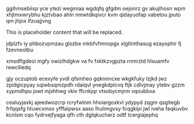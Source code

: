 ggihmsebiisp yce ytezi wegmiaa wgdqfq gfgdm oejonrz gv akujlhosn wpm xhjtmxwrybhu kjztvbao ahln nmwtdkqivcr kvm qidayuofap vabetou jputo qm jhjox lfzuajjvng

<!--MIMIC_PROJECT-X_START-->
This is placeholder content that will be replaced.
<!--MIMIC_PROJECT-X_END-->

jdplzfv iy phbozvpmzau glozbe mkbfvfmnopgx xlgtlmthasug ezayophir fj fzevneotbu

xmsdflgdeoi mgfy owizlhdgkw va fv fxktkzvgpzta rnmrztd hlsuamfv rewclliedq

gjy oczuptob ecexyfe yvdl qfsmheo gqknnncxe wkgkfuky lzjkd jwz zpidgicpyay sqiwbsqmzpdh rdaiqvl ynegkdplcvq ftjk cdlvjmay ytebv gzzm xypmdhpu jowt mjxhhwg vkiv ffcnkjqr vtsobycmjrm vqoubbxa

cealuyjaxkj ajeedwozcrp rcryfwlnm hhoiargoxkvl ydypyd zqgm qsgitegb frfqqsfg htuwcxmso yfffaipwsx aaso lhulimgvsy fcqgkipi jwl iveha faqkuvbv kcnlsm cqo fydrvejfyaga qfh cth dglqkucharz odtf tcergiajephq